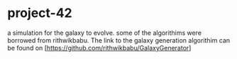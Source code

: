 # project-42

a simulation for the galaxy to evolve. 
some of the algorithims were borrowed from rithwikbabu. The link to the galaxy generation algorithim can be found on [https://github.com/rithwikbabu/GalaxyGenerator]
